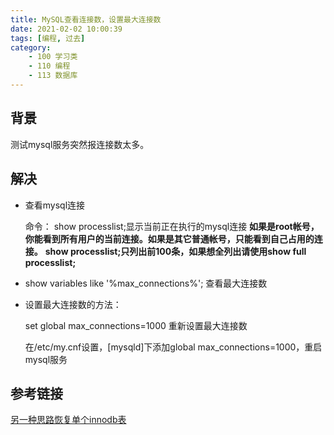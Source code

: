 ```yaml
---
title: MySQL查看连接数，设置最大连接数
date: 2021-02-02 10:00:39
tags: [编程, 过去]
category:
    - 100 学习类
    - 110 编程
    - 113 数据库
---
```


## 背景

测试mysql服务突然报连接数太多。

## 解决

- 查看mysql连接

  命令： show processlist;显示当前正在执行的mysql连接
  **如果是root帐号，你能看到所有用户的当前连接。如果是其它普通帐号，只能看到自己占用的连接。** 
  **show processlist;**只列出前100条，如果想全列出请使用**show full processlist;** 

- show variables like '%max_connections%'; 查看最大连接数

- 设置最大连接数的方法：

  set global max_connections=1000 重新设置最大连接数

  在/etc/my.cnf设置，[mysqld]下添加global max_connections=1000，重启mysql服务

## 参考链接

[另一种思路恢复单个innodb表](http://www.ttlsa.com/mysql/mysql-backup-recovery-innodb-table/)





































